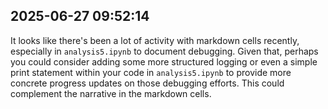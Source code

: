 

## 2025-06-27 09:52:14

It looks like there's been a lot of activity with markdown cells recently, especially in `analysis5.ipynb` to document debugging. Given that, perhaps you could consider adding some more structured logging or even a simple print statement within your code in `analysis5.ipynb` to provide more concrete progress updates on those debugging efforts. This could complement the narrative in the markdown cells.

